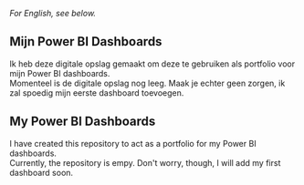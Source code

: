 _For English, see below._
## **Mijn Power BI Dashboards**

Ik heb deze digitale opslag gemaakt om deze te gebruiken als portfolio voor mijn Power BI dashboards.  
Momenteel is de digitale opslag nog leeg. Maak je echter geen zorgen, ik zal spoedig mijn eerste dashboard toevoegen.

## **My Power BI Dashboards**

I have created this repository to act as a portfolio for my Power BI dashboards.  
Currently, the repository is empy. Don't worry, though, I will add my first dashboard soon. 


